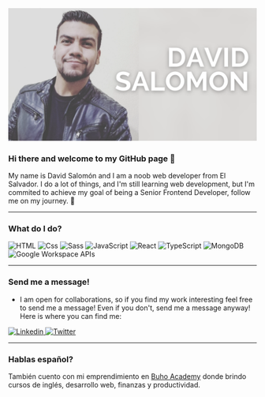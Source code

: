 <!-- To learn how to set up something similar to this check out Aleks Popovic's YouTube tutorial where he goes over tips and tricks for setting up a GitHub profile ReadMe: https://www.youtube.com/watch?v=OIFN1pe72B4 -->

<img src="/banner.png" alt="banner" margin= auto/>

### Hi there and welcome to my GitHub page 👋

My name is David Salomón and I am a noob web developer from El Salvador. I do a lot of things, and I'm still learning web development, but I'm commited to achieve my goal of being a Senior Frontend Developer, follow me on my journey. 🤞

---

### What do I do?

<p margin-left=auto >
  <img alt="HTML" src="https://img.shields.io/badge/HTML-E34F26?logo=html5&logoColor=white&style=for-the-badge" />
  <img alt="Css" src="https://img.shields.io/badge/CSS-1572B6?logo=css3&logoColor=white&style=for-the-badge" />
  <img alt="Sass" src="https://img.shields.io/badge/Sass-CC6699?logo=sass&logoColor=white&style=for-the-badge" />
  <img alt="JavaScript" src="https://img.shields.io/badge/JavaScript-F7DF1E?logo=javascript&logoColor=white&style=for-the-badge" />
  <img alt="React" src="https://img.shields.io/badge/-ReactJs-61DAFB?logo=react&logoColor=white&style=for-the-badge" />
  <img alt="TypeScript" src="https://img.shields.io/badge/TypeScript-007ACC?style=for-the-badge&logo=typescript&logoColor=white" />
  <img alt="MongoDB" src="https://img.shields.io/badge/MongoDB-4EA94B?style=for-the-badge&logo=mongodb&logoColor=white" />
  <img alt="Google Workspace APIs" src="https://img.shields.io/badge/Google_Cloud-4285F4?style=for-the-badge&logo=google-cloud&logoColor=white" />
</p>

---

### Send me a message!

- I am open for collaborations, so if you find my work interesting feel free to send me a message! Even if you don't, send me a message anyway! Here is where you can find me:

<p>
  <a href="https://www.linkedin.com/in/DavidSalomonDev/" target="_blank">
    <img alt="Linkedin" src="https://img.shields.io/badge/linkedin-0077B5?logo=linkedin&logoColor=white&style=for-the-badge" />
  </a>
  <a href="https://twitter.com/DavidSalomonDev" target="_blank">
    <img alt="Twitter" src="https://img.shields.io/badge/Twitter-1DA1F2?logo=twitter&logoColor=white&style=for-the-badge" />
  </a>
</p>

---

### Hablas español?

<p>También cuento con mi emprendimiento en <a href='https://buho.academy'>Buho Academy</a> donde brindo cursos de inglés, desarrollo web, finanzas y productividad.</p>
